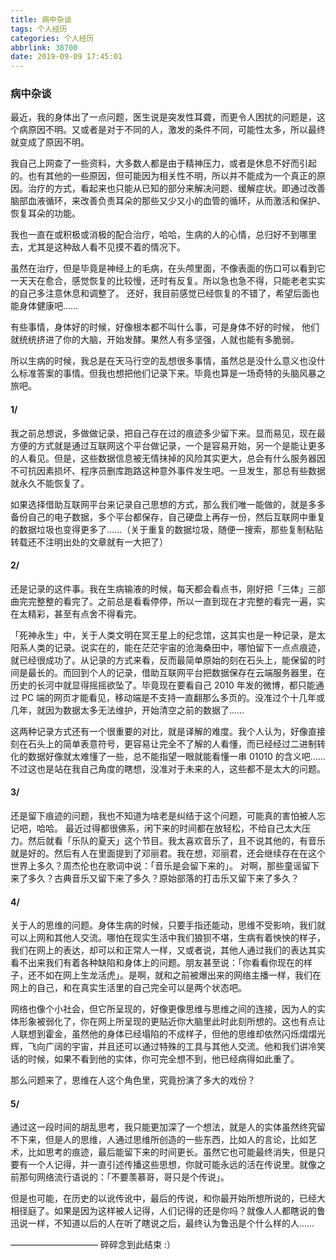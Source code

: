 ```yaml
---
title: 病中杂谈
tags: 个人经历
categories: 个人经历
abbrlink: 38700
date: 2019-09-09 17:45:01
---
```




### 病中杂谈




最近，我的身体出了一点问题，医生说是突发性耳聋，而更令人困扰的问题是，这个病原因不明。又或者是对于不同的人，激发的条件不同，可能性太多，所以最终就变成了原因不明。

我自己上网查了一些资料，大多数人都是由于精神压力，或者是休息不好而引起的。也有其他的一些原因，但可能因为相关性不明，所以并不能成为一个真正的原因。治疗的方式，看起来也只能从已知的部分来解决问题、缓解症状。即通过改善脑部血液循环，来改善负责耳朵的那些又少又小的血管的循环，从而激活和保护、恢复耳朵的功能。

我也一直在或积极或消极的配合治疗，哈哈，生病的人的心情，总归好不到哪里去，尤其是这种敌人看不见摸不着的情况下。

虽然在治疗，但是毕竟是神经上的毛病，在头颅里面，不像表面的伤口可以看到它一天天在愈合，感觉恢复的比较慢，还时有反复。所以急也急不得，只能老老实实的自己多注意休息和调整了。
还好，我目前感觉已经恢复的不错了，希望后面也能身体健康吧……

有些事情，身体好的时候，好像根本都不叫什么事，可是身体不好的时候， 他们就统统挤进了你的大脑，开始发酵。果然人有多坚强，人就也能有多脆弱。

所以生病的时候，我总是在天马行空的乱想很多事情，虽然总是没什么意义也没什么标准答案的事情。但我也想把他们记录下来。毕竟也算是一场奇特的头脑风暴之旅吧。

#### 1/

我之前总想说，多做做记录，把自己存在过的痕迹多少留下来。显而易见，现在最方便的方式就是通过互联网这个平台做记录，一个是容易开始，另一个是能让更多的人看见。但是，这些数据信息被无情抹掉的风险其实更大，总会有什么服务器因不可抗因素损坏、程序员删库跑路这种意外事件发生吧。一旦发生，那总有些数据就永久不能恢复了。

如果选择借助互联网平台来记录自己思想的方式，那么我们唯一能做的，就是多多备份自己的电子数据，多个平台都保存，自己硬盘上再存一份，然后互联网中重复的数据垃圾也变得更多了……（关于重复的数据垃圾，随便一搜索，那些复制粘贴转载还不注明出处的文章就有一大把了）

#### 2/

还是记录的这件事。我在生病输液的时候，每天都会看点书，刚好把「三体」三部曲完完整整的看完了。之前总是看看停停，所以一直到现在才完整的看完一遍，实在太精彩，甚至有点舍不得看完。

「死神永生」中，关于人类文明在冥王星上的纪念馆，这其实也是一种记录，是太阳系人类的记录。说实在的，能在茫茫宇宙的沧海桑田中，哪怕留下一点点痕迹，就已经很成功了。从记录的方式来看，反而最简单原始的刻在石头上，能保留的时间是最长的。而回到个人的记录，借助互联网平台把数据保存在云端服务器里，在历史的长河中就显得摇摇欲坠了。毕竟现在要看自己 2010 年发的微博，都只能通过 PC 端的网页才能看见，移动端是不支持一直翻那么多页的。没准过个十几年或几年，就因为数据太多无法维护，开始清空之前的数据了……

这两种记录方式还有一个很重要的对比，就是译解的难度。我个人认为，好像直接刻在石头上的简单表意符号，更容易让完全不了解的人看懂，而已经经过二进制转化的数据好像就太难懂了一些，总不能指望一眼就能看懂一串 01010 的含义吧……不过这也是站在我自己角度的瞎想，没准对于未来的人，这些都不是太大的问题。

#### 3/

还是留下痕迹的问题，我也不知道为啥老是纠结于这个问题，可能真的害怕被人忘记吧，哈哈。
最近过得都很佛系，闲下来的时间都在放轻松，不给自己太大压力。然后就看「乐队的夏天」这个节目。我太喜欢音乐了，且不说其他的，有音乐就是好的。然后有人在里面提到了邓丽君。我在想，邓丽君，还会继续存在在这个世界上多久？周杰伦也在歌词中说：「音乐是会留下来的」。
对啊，那些童谣留下来了多久？古典音乐又留下来了多久？原始部落的打击乐又留下来了多久？

#### 4/

关于人的思维的问题。身体生病的时候，只要手指还能动，思维不受影响，我们就可以上网和其他人交流。哪怕在现实生活中我们狼狈不堪，生病有着怏怏的样子，我们在网上的表达，却可以和正常人一样，又或者说，其他人通过我们的表达其实看不出来我们有着各种缺陷和身体上的问题。朋友甚至说：「你看看你现在的样子，还不如在网上生龙活虎」。是啊，就和之前被爆出来的网络主播一样，我们在网上的自己，和在真实生活里的自己完全可以是两个状态吧。

网络也像个小社会，但它所呈现的，好像更像思维与思维之间的连接，因为人的实体形象被弱化了，你在网上所呈现的更贴近你大脑里此时此刻所想的。这也有点让人联想到霍金，虽然他的身体已经塌陷的不成样子，但他的思维却依然闪烁熠熠光辉，飞向广阔的宇宙，并且还可以通过特殊的工具与其他人交流。他和我们讲冷笑话的时候，如果不看到他的实体，你可完全想不到，他已经病得如此重了。

那么问题来了，思维在人这个角色里，究竟扮演了多大的戏份？

#### 5/

通过这一段时间的胡乱思考，我只能更加深了一个想法，就是人的实体虽然终究留不下来，但是人的思维，人通过思维所创造的一些东西，比如人的言论，比如艺术，比如思考的痕迹，最后能留下来的时间更长。虽然它也可能最终消失，但是只要有一个人记得，并一直引述传播这些思想，你就可能永远的活在传说里。就像之前那句网络流行语说的：「不要羡慕哥，哥只是个传说」。

但是也可能，在历史的以讹传讹中，最后的传说，和你最开始所想所说的，已经大相径庭了。如果是因为这样被人记得，人们记得的还是你吗？就像人人都瞎说的鲁迅说一样，不知道以后的人在听了瞎说之后，最终认为鲁迅是个什么样的人……



——————————
碎碎念到此结束 :）
